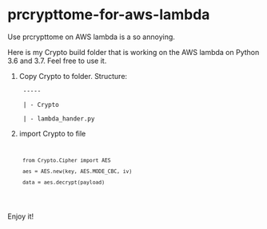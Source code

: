 # prcrypttome-for-aws-lambda

Use prcrypttome on AWS lambda is a so annoying.

Here is my Crypto build folder that is working on the AWS lambda on Python 3.6 and 3.7.
Feel free to use it.



1. Copy Crypto to folder.
    Structure:
   
        -----
   
        | - Crypto
   
        | - lambda_hander.py
   
2. import Crypto to file
    <code>
   
        from Crypto.Cipher import AES
   
        aes = AES.new(key, AES.MODE_CBC, iv)
   
        data = aes.decrypt(payload)
    </code>


Enjoy it!